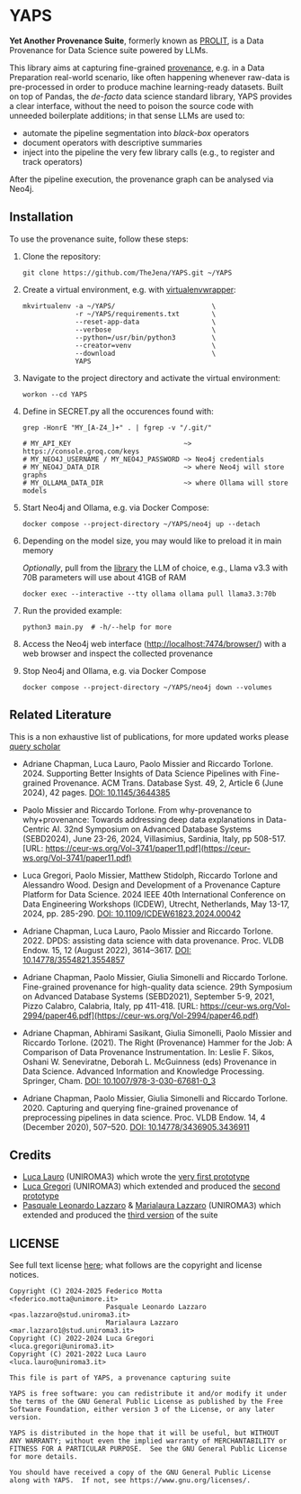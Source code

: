 # YAPS
**Yet Another Provenance Suite**, formerly known as
[PROLIT](https://github.com/pasqualeleonardolazzaro/PROLIT), is a
Data Provenance for Data Science suite powered by LLMs.

This library aims at capturing fine-grained
[provenance](https://www.w3.org/TR/prov-dm), e.g. in a Data
Preparation real-world scenario, like often happening whenever
raw-data is pre-processed in order to produce machine learning-ready
datasets.  Built on top of Pandas, the _de-facto_ data science
standard library, YAPS provides a clear interface, without the need to
poison the source code with unneeded boilerplate additions; in that
sense LLMs are used to:

- automate the pipeline segmentation into _black-box_ operators
- document operators with descriptive summaries
- inject into the pipeline the very few library calls (e.g., to
  register and track operators)

After the pipeline execution, the provenance graph can be analysed via
Neo4j.

## Installation

To use the provenance suite, follow these steps:

1. Clone the repository:

   `git clone https://github.com/TheJena/YAPS.git ~/YAPS`

1. Create a virtual environment, e.g. with
   [virtualenvwrapper](https://virtualenvwrapper.readthedocs.io/en/latest/install.html#basic-installation):

   ```
   mkvirtualenv -a ~/YAPS/                        \
                -r ~/YAPS/requirements.txt        \
                --reset-app-data                  \
                --verbose                         \
                --python=/usr/bin/python3         \
                --creator=venv                    \
                --download                        \
                YAPS
   ```

1. Navigate to the project directory and activate the virtual
   environment:

   `workon --cd YAPS`

1. Define in SECRET.py all the occurences found with:

   ```
   grep -HonrE "MY_[A-Z4_]+" . | fgrep -v "/.git/"

   # MY_API_KEY                            ~> https://console.groq.com/keys
   # MY_NEO4J_USERNAME / MY_NEO4J_PASSWORD ~> Neo4j credentials
   # MY_NEO4J_DATA_DIR                     ~> where Neo4j will store graphs
   # MY_OLLAMA_DATA_DIR                    ~> where Ollama will store models
   ```

1. Start Neo4j and Ollama, e.g. via Docker Compose:

   `docker compose --project-directory ~/YAPS/neo4j up --detach`

1. Depending on the model size, you may would like to preload it in
   main memory

   _Optionally_, pull from the [library](https://ollama.com/library)
   the LLM of choice, e.g., Llama v3.3 with 70B parameters will use
   about 41GB of RAM

   `docker exec --interactive --tty ollama ollama pull llama3.3:70b`

1. Run the provided example:

   `python3 main.py  # -h/--help for more`

1. Access the Neo4j web interface
([http://localhost:7474/browser/](http://localhost:7474/browser/))
with a web browser and inspect the collected provenance

1. Stop Neo4j and Ollama, e.g. via Docker Compose

   `docker compose --project-directory ~/YAPS/neo4j down --volumes`

## Related Literature

This is a non exhaustive list of publications, for more updated works
please [query
scholar](https://scholar.google.com/scholar?as_ylo=2020&q=provenance+Missier+Torlone)

* Adriane Chapman, Luca Lauro, Paolo Missier and Riccardo
  Torlone. 2024. Supporting Better Insights of Data Science Pipelines
  with Fine-grained Provenance. ACM Trans. Database Syst. 49, 2,
  Article 6 (June 2024), 42 pages. [DOI:
  10.1145/3644385](https://doi.org/10.1145/3644385)

* Paolo Missier and Riccardo Torlone. From why-provenance to
  why+provenance: Towards addressing deep data explanations in
  Data-Centric AI. 32nd Symposium on Advanced Database Systems
  (SEBD2024), June 23-26, 2024, Villasimius, Sardinia, Italy, pp
  508-517. [URL:
  https://ceur-ws.org/Vol-3741/paper11.pdf](https://ceur-ws.org/Vol-3741/paper11.pdf)

* Luca Gregori, Paolo Missier, Matthew Stidolph, Riccardo Torlone and
  Alessandro Wood. Design and Development of a Provenance Capture
  Platform for Data Science. 2024 IEEE 40th International Conference
  on Data Engineering Workshops (ICDEW), Utrecht, Netherlands, May
  13-17, 2024, pp. 285-290. [DOI:
  10.1109/ICDEW61823.2024.00042](https://doi.org/10.1109/ICDEW61823.2024.00042)

* Adriane Chapman, Luca Lauro, Paolo Missier and Riccardo
  Torlone. 2022. DPDS: assisting data science with data
  provenance. Proc. VLDB Endow. 15, 12 (August 2022), 3614–3617. [DOI:
  10.14778/3554821.3554857](https://doi.org/10.14778/3554821.3554857)

* Adriane Chapman, Paolo Missier, Giulia Simonelli and Riccardo
  Torlone. Fine-grained provenance for high-quality data science. 29th
  Symposium on Advanced Database Systems (SEBD2021), September 5-9,
  2021, Pizzo Calabro, Calabria, Italy, pp 411-418. [URL:
  https://ceur-ws.org/Vol-2994/paper46.pdf](https://ceur-ws.org/Vol-2994/paper46.pdf)

* Adriane Chapman, Abhirami Sasikant, Giulia Simonelli, Paolo Missier
  and Riccardo Torlone. (2021). The Right (Provenance) Hammer for the
  Job: A Comparison of Data Provenance Instrumentation. In: Leslie
  F. Sikos, Oshani W. Seneviratne, Deborah L. McGuinness (eds)
  Provenance in Data Science. Advanced Information and Knowledge
  Processing. Springer, Cham. [DOI:
  10.1007/978-3-030-67681-0_3](https://doi.org/10.1007/978-3-030-67681-0_3)

* Adriane Chapman, Paolo Missier, Giulia Simonelli and Riccardo
  Torlone. 2020. Capturing and querying fine-grained provenance of
  preprocessing pipelines in data science. Proc. VLDB Endow. 14, 4
  (December 2020), 507–520. [DOI:
  10.14778/3436905.3436911](https://doi.org/10.14778/3436905.3436911)


## Credits
   - [Luca Lauro](https://github.com/LucaLauro) (UNIROMA3) which wrote
     the [very first
     prototype](https://github.com/LucaLauro/Data_Provenance1)
   - [Luca Gregori](https://github.com/Lucass97) (UNIROMA3) which
     extended and produced the [second
     prototype](https://github.com/Lucass97/data_provenance_for_data_science)
   - [Pasquale Leonardo
     Lazzaro](https://github.com/pasqualeleonardolazzaro) &
     [Marialaura Lazzaro](https://github.com/marialauraLazz)
     (UNIROMA3) which extended and produced the [third
     version](https://github.com/pasqualeleonardolazzaro/PROLIT) of
     the suite

## LICENSE

See full text license [here](COPYING); what follows are the copyright
and license notices.


```
Copyright (C) 2024-2025 Federico Motta            <federico.motta@unimore.it>
                        Pasquale Leonardo Lazzaro <pas.lazzaro@stud.uniroma3.it>
                        Marialaura Lazzaro        <mar.lazzaro1@stud.uniroma3.it>
Copyright (C) 2022-2024 Luca Gregori              <luca.gregori@uniroma3.it>
Copyright (C) 2021-2022 Luca Lauro                <luca.lauro@uniroma3.it>

This file is part of YAPS, a provenance capturing suite

YAPS is free software: you can redistribute it and/or modify it under
the terms of the GNU General Public License as published by the Free
Software Foundation, either version 3 of the License, or any later
version.

YAPS is distributed in the hope that it will be useful, but WITHOUT
ANY WARRANTY; without even the implied warranty of MERCHANTABILITY or
FITNESS FOR A PARTICULAR PURPOSE.  See the GNU General Public License
for more details.

You should have received a copy of the GNU General Public License
along with YAPS.  If not, see https://www.gnu.org/licenses/.
```
